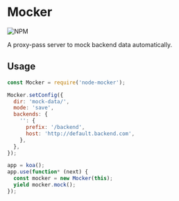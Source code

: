 Mocker
===

![NPM](https://img.shields.io/npm/v/node-mocker.svg)

A proxy-pass server to mock backend data automatically.

Usage
---
``` javascript
const Mocker = require('node-mocker');

Mocker.setConfig({
  dir: 'mock-data/',
  mode: 'save',
  backends: {
    '': {
      prefix: '/backend',
      host: 'http://default.backend.com',
    },
  },
});

app = koa();
app.use(function* (next) {
  const mocker = new Mocker(this);
  yield mocker.mock();
});
```
